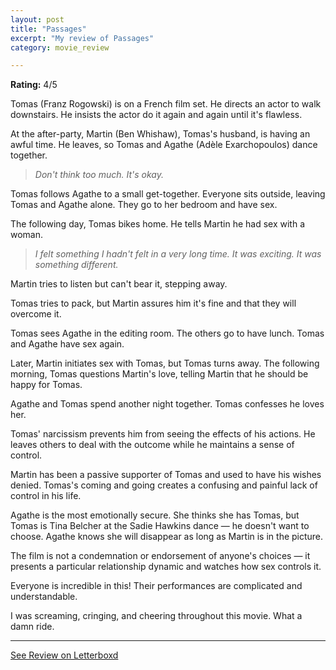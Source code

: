 ```yaml
---
layout: post
title: "Passages"
excerpt: "My review of Passages"
category: movie_review

---
```


**Rating:** 4/5

Tomas (Franz Rogowski) is on a French film set. He directs an actor to walk downstairs. He insists the actor do it again and again until it's flawless.

At the after-party, Martin (Ben Whishaw), Tomas's husband, is having an awful time. He leaves, so Tomas and Agathe (Adèle Exarchopoulos) dance together.
<blockquote><i>Don't think too much. It's okay.</i></blockquote>Tomas follows Agathe to a small get-together. Everyone sits outside, leaving Tomas and Agathe alone. They go to her bedroom and have sex.

The following day, Tomas bikes home. He tells Martin he had sex with a woman. 

<blockquote><i>I felt something I hadn't felt in a very long time. It was exciting. It was something different.</i></blockquote>Martin tries to listen but can't bear it, stepping away.

Tomas tries to pack, but Martin assures him it's fine and that they will overcome it.

Tomas sees Agathe in the editing room. The others go to have lunch. Tomas and Agathe have sex again.

Later, Martin initiates sex with Tomas, but Tomas turns away. The following morning, Tomas questions Martin's love, telling Martin that he should be happy for Tomas.

Agathe and Tomas spend another night together. Tomas confesses he loves her.

Tomas' narcissism prevents him from seeing the effects of his actions. He leaves others to deal with the outcome while he maintains a sense of control.

Martin has been a passive supporter of Tomas and used to have his wishes denied. Tomas's coming and going creates a confusing and painful lack of control in his life.

Agathe is the most emotionally secure. She thinks she has Tomas, but Tomas is Tina Belcher at the Sadie Hawkins dance — he doesn't want to choose. Agathe knows she will disappear as long as Martin is in the picture.

The film is not a condemnation or endorsement of anyone's choices — it presents a particular relationship dynamic and watches how sex controls it.

Everyone is incredible in this! Their performances are complicated and understandable.

I was screaming, cringing, and cheering throughout this movie. What a damn ride.

<hr>

[See Review on Letterboxd](https://boxd.it/5hMJSV)
